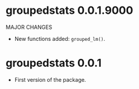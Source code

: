 # groupedstats 0.0.1.9000

MAJOR CHANGES
  - New functions added: `grouped_lm()`.

# groupedstats 0.0.1

* First version of the package.
